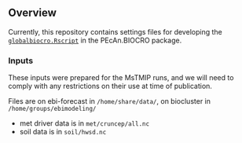## Overview 

Currently, this repository contains settings files for developing the [`globalbiocro.Rscript`](https://github.com/ebimodeling/pecan/blob/biocro-module2/models/biocro/inst/globalbiocro.Rscript) in the PEcAn.BIOCRO package.


### Inputs

These inputs were prepared for the MsTMIP runs, and we will need to comply with any restrictions on their use at time of publication.

Files are on ebi-forecast in `/home/share/data/`, on biocluster in `/home/groups/ebimodeling/`

* met driver data is in `met/cruncep/all.nc`
* soil data is in `soil/hwsd.nc`

